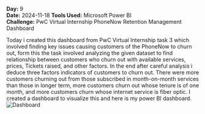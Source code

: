 **Day:** 9  
**Date:** 2024-11-18 
**Tools Used:** Microsoft Power BI  
**Challenge:** PwC Virtual Internship PhoneNow Retention Management Dashboard

Today i created this dashboard from PwC Virtual Internship task 3 which involved finding key issues causing customers of the PhoneNow to churn out, form this the task involved analyzing the given dataset to find relationship between customers who churn out with available services, prices, Tickets raised, and other factors. In the end after careful analysis i deduce three factors indicators of customers to churn out. There were more customers churning out from those subscribed in month-on-month services than those in longer term, more customers churn out whose tenure is of one month, and more customers churn whose internet service is fiber optic. I created a dashboard to visualize this and here is my power BI dashboard.
![Dashboard]()

